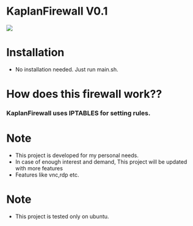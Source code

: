 # KaplanFirewall V0.1
![](https://i.ibb.co/pzwTwHZ/Ekran-Resmi-2022-07-24-02-43-44.png)

# Installation
- No installation needed. Just run main.sh.

# How does this firewall work??
### KaplanFirewall uses IPTABLES for setting rules.

# Note
* This project is developed for my personal needs.
* In case of enough interest and demand, This project will be updated with more features
* Features like vnc,rdp etc.

# Note
* This project is tested only on ubuntu.
